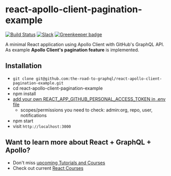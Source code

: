 # react-apollo-client-pagination-example

[![Build Status](https://travis-ci.org/the-road-to-graphql/react-apollo-client-pagination-example.svg?branch=master)](https://travis-ci.org/the-road-to-graphql/react-apollo-client-pagination-example) [![Slack](https://slack-the-road-to-learn-react.wieruch.com/badge.svg)](https://slack-the-road-to-learn-react.wieruch.com/) [![Greenkeeper badge](https://badges.greenkeeper.io/the-road-to-graphql/react-apollo-client-pagination-example.svg)](https://greenkeeper.io/)

A minimal React application using Apollo Client with GitHub's GraphQL API. As example **Apollo Client's pagination feature** is implemented.

## Installation

* `git clone git@github.com:the-road-to-graphql/react-apollo-client-pagination-example.git`
* cd react-apollo-client-pagination-example
* npm install
* [add your own REACT_APP_GITHUB_PERSONAL_ACCESS_TOKEN in .env file](https://help.github.com/articles/creating-a-personal-access-token-for-the-command-line/)
  * scopes/permissions you need to check: admin:org, repo, user, notifications
* npm start
* visit `http://localhost:3000`

## Want to learn more about React + GraphQL + Apollo?

* Don't miss [upcoming Tutorials and Courses](https://www.getrevue.co/profile/rwieruch)
* Check out current [React Courses](https://roadtoreact.com)
